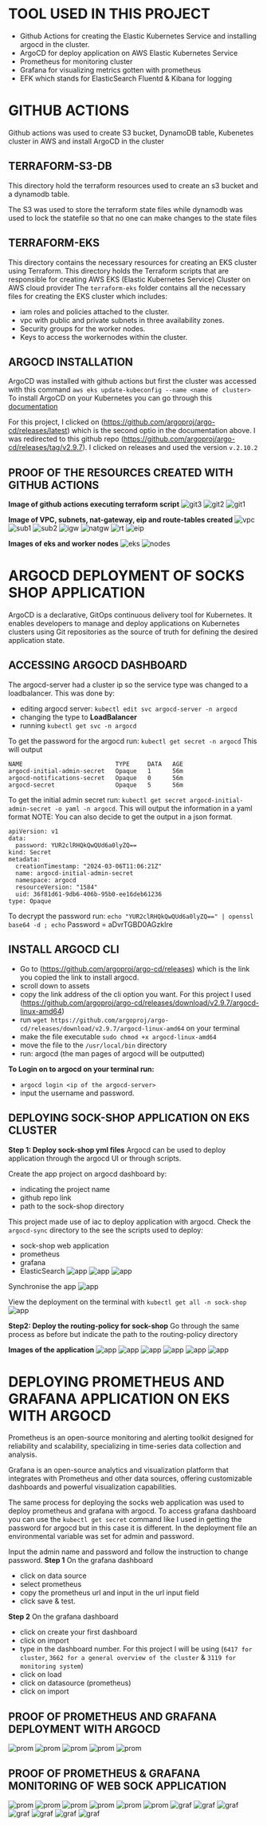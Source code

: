 # TOOL USED IN THIS PROJECT
- Github Actions for creating the Elastic Kubernetes Service and installing argocd in the cluster.
- ArgoCD for deploy application on AWS Elastic Kubernetes Service
- Prometheus for monitoring cluster
- Grafana for visualizing metrics gotten with prometheus
- EFK which stands for ElasticSearch Fluentd & Kibana for logging

# GITHUB ACTIONS
Github actions was used to create S3 bucket, DynamoDB table, Kubenetes cluster in AWS and install ArgoCD in the cluster
## TERRAFORM-S3-DB
This directory hold the terraform resources used to create an s3 bucket and a dynamodb table.

The S3 was used to store the terraform state files while dynamodb was used to lock the statefile so that no one can make changes to the state files 

## TERRAFORM-EKS 
This directory contains the necessary resources for creating an EKS cluster using Terraform. This directory holds the Terraform scripts that are responsible for creating AWS EKS (Elastic Kubernetes Service) Cluster on AWS cloud provider
The `terraform-eks` folder contains all the necessary files for creating the EKS cluster which includes:
- iam roles and policies attached to the cluster.
- vpc with public and private subnets in three availability zones.
- Security groups for the worker nodes.
- Keys to access the workernodes within the cluster.

## ARGOCD INSTALLATION
ArgoCD was installed with github actions but first the cluster was accessed with this command `aws eks update-kubeconfig --name <name of cluster>`
To install ArgoCD on your Kubernetes you can go through this [documentation](https://argo-cd.readthedocs.io/en/stable/getting_started/) 

For this project, I clicked on (https://github.com/argoproj/argo-cd/releases/latest) which is the second optio in the documentation above. I was redirected to this github repo (https://github.com/argoproj/argo-cd/releases/tag/v2.9.7). I clicked on releases and used the version `v.2.10.2`

## PROOF OF THE RESOURCES CREATED WITH GITHUB ACTIONS
**Image of github actions executing terraform script**
![git3](./aws-images/github3.png)
![git2](./aws-images/github2.png)
![git1](./aws-images/github1.png)

**Image of VPC, subnets, nat-gateway, eip and route-tables created**
![vpc](./aws-images/vpc.png)
![sub1](./aws-images/subnet1.png)
![sub2](./aws-images/subnet2.png)
![igw](./aws-images/igw.png)
![natgw](./aws-images/nat.png)
![rt](./aws-images/rt.png)
![eip](./aws-images/eip.png)

**Images of eks and worker nodes**
![eks](./aws-images/eks.png)
![nodes](./aws-images/nodes.png)


# ARGOCD DEPLOYMENT OF SOCKS SHOP APPLICATION
ArgoCD is a declarative, GitOps continuous delivery tool for Kubernetes. It enables developers to manage and deploy applications on Kubernetes clusters using Git repositories as the source of truth for defining the desired application state.


## ACCESSING ARGOCD DASHBOARD
The argocd-server had a cluster ip so the service type was changed to a loadbalancer. This was done by:

- editing argocd server: `kubectl edit svc argocd-server -n argocd`
- changing the type to **LoadBalancer**
- running `kubectl get svc -n argocd`

To get the password for the argocd run:
`kubectl get secret -n argocd`
This will output
```
NAME                          TYPE     DATA   AGE
argocd-initial-admin-secret   Opaque   1      56m
argocd-notifications-secret   Opaque   0      56m
argocd-secret                 Opaque   5      56m

```
To get the initial admin secret run:
`kubectl get secret argocd-initial-admin-secret -o yaml -n argocd`. This will output the information in a yaml format
NOTE: You can also decide to get the output in a json format.

```
apiVersion: v1
data:
  password: YUR2clRHQkQwQUd6a0lyZQ==
kind: Secret
metadata:
  creationTimestamp: "2024-03-06T11:06:21Z"
  name: argocd-initial-admin-secret
  namespace: argocd
  resourceVersion: "1584"
  uid: 36f81d61-9db6-406b-95b0-ee16deb61236
type: Opaque

```
To decrypt the password run:
`echo "YUR2clRHQkQwQUd6a0lyZQ==" | openssl base64 -d ; echo`
Password = aDvrTGBD0AGzkIre


## INSTALL ARGOCD CLI
- Go to (https://github.com/argoproj/argo-cd/releases) which is the link you copied the link to install argocd.
- scroll down to assets
- copy the link address of the cli option you want. For this project I used (https://github.com/argoproj/argo-cd/releases/download/v2.9.7/argocd-linux-amd64)
- run `wget https://github.com/argoproj/argo-cd/releases/download/v2.9.7/argocd-linux-amd64` on your terminal
- make the file executable `sudo chmod +x argocd-linux-amd64`
- move the file to the `/usr/local/bin` directory
- run: argocd (the man pages of argocd will be outputted)

**To Login on to argocd on your terminal run:**
- `argocd login <ip of the argocd-server>`
- input the username and password.

## DEPLOYING SOCK-SHOP APPLICATION ON EKS CLUSTER
**Step 1: Deploy sock-shop yml files**
Argocd can be used to deploy application through the argocd UI or through scripts. 

Create the app project on argocd dashboard by:
  - indicating the project name
  - github repo link
  - path to the sock-shop directory 

This project made use of iac to deploy application with argocd. Check the `argocd-sync` directory to the see the scripts used to deploy:
- sock-shop web application
- prometheus
- grafana
- ElasticSearch
![app](./app-images/app-tree1.png)
![app](./app-images/app-tree2.png)
![app](./app-images/app-tree3.png)

Synchronise the app
![app](./app-images/app-health.png)

View the deployment on the terminal with `kubectl get all -n sock-shop`
![app](./app-images/app-pods.png)

**Step2: Deploy the routing-policy for sock-shop**
Go through the same process as before but indicate the path to the routing-policy directory

**Images of the application**
![app](./app-images/socks-app1.png)
![app](./app-images/socks-app2.png)
![app](./app-images/sock-user1.png)
![app](./app-images/sock-user2.png)
![app](./app-images/sock-order.png)
![app](./app-images/sock-catalogue.png)



# DEPLOYING PROMETHEUS AND GRAFANA APPLICATION ON EKS WITH ARGOCD
Prometheus is an open-source monitoring and alerting toolkit designed for reliability and scalability, specializing in time-series data collection and analysis. 

Grafana is an open-source analytics and visualization platform that integrates with Prometheus and other data sources, offering customizable dashboards and powerful visualization capabilities. 

The same process for deploying the socks web application was used to deploy prometheus and grafana with argocd.
To access grafana dashboard you can use the `kubectl get secret` command like I used in getting the password for argocd but in this case it is different. In the deployment file an environmental variable was set for admin and password.

Input the admin name and password and follow the instruction to change password.
**Step 1**
On the grafana dashboard
- click on data source
- select prometheus
- copy the prometheus url and input in the url input field
- click save & test.

**Step 2**
On the grafana dashboard
- click on create your first dashboard
- click on import
- type in the dashboard number. For this project I will be using (`6417 for cluster`, `3662 for a general overview of the cluster` & `3119 for monitoring system`)
- click on load
- click on datasource (prometheus)
- click on import

##  PROOF OF PROMETHEUS AND GRAFANA DEPLOYMENT WITH ARGOCD
![prom](./monitoring-images/app-pods.png)
![prom](./monitoring-images/app-tree1.png)
![prom](./monitoring-images/app-tree2.png)
![prom](./monitoring-images/app-tree3.png)
![prom](./monitoring-images/prom-dashboard.png)

## PROOF OF PROMETHEUS & GRAFANA MONITORING OF WEB SOCK APPLICATION
![prom](./monitoring-images/prom-api-servers.png)
![prom](./monitoring-images/prom-node-exporter.png)
![prom](./monitoring-images/prom-pod.png)
![prom](./monitoring-images/prom1.png)
![prom](./monitoring-images/prom-node2.png)
![prom](./monitoring-images/prom-svc-endpoint.png)
![graf](./monitoring-images/graph-eks.png)
![graf](./monitoring-images/grafana1.png)
![graf](./monitoring-images/grafana2.png)
![graf](./monitoring-images/grafana3.png)
![graf](./monitoring-images/grafana4.png)
![graf](./monitoring-images/grafana5.png)
![graf](./monitoring-images/grafana6.png)



